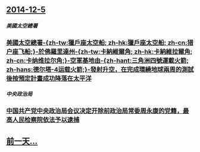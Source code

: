 ## [2014-12-5](/zh/news/2014/12/5/index.md)

##### 美國太空總署
### [美國太空總署-{zh-tw:獵戶座太空船; zh-hk:獵戶座太空船; zh-cn:猎户座飞船;}-於佛羅里達州-{zh-tw:卡納維爾角; zh-hk:卡納維拉爾角; zh-cn:卡纳维拉尔角;}-空軍基地由-{zh-hant:三角洲四號運載火箭; zh-hans:德尔塔-4运载火箭;}-發射升空，在完成環繞地球兩周的測試後按預定計畫成功降落在太平洋](/zh/news/2014/12/5/美國太空總署-zh-tw-獵戶座太空船-zh-hk-獵戶座太空船-zh-cn-猎户座飞船-於佛羅里達州-zh.md)
##### 中央政治局
### [中国共产党中央政治局会议决定开除前政治局常委周永康的党籍，最高人民检察院依法予以逮捕](/zh/news/2014/12/5/中国共产党中央政治局会议决定开除前政治局常委周永康的党籍-最高人民检察院依法予以逮捕.md)
## [前一天...](/zh/news/2014/12/3/index.md)

